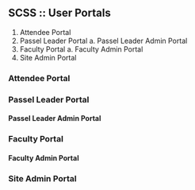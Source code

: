 ## SCSS :: User Portals

1. Attendee Portal
2. Passel Leader Portal
    a. Passel Leader Admin Portal
3. Faculty Portal
    a. Faculty Admin Portal
4. Site Admin Portal


### Attendee Portal

### Passel Leader Portal

#### Passel Leader Admin Portal

### Faculty Portal

#### Faculty Admin Portal

### Site Admin Portal
